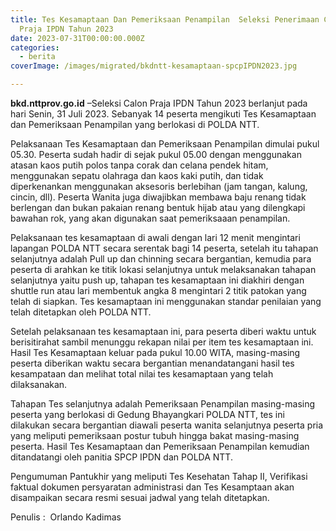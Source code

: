 ```yaml
---
title: Tes Kesamaptaan Dan Pemeriksaan Penampilan  Seleksi Penerimaan Calon
  Praja IPDN Tahun 2023
date: 2023-07-31T00:00:00.000Z
categories:
  - berita
coverImage: /images/migrated/bkdntt-kesamaptaan-spcpIPDN2023.jpg

---
```


**bkd.nttprov.go.id** –Seleksi Calon Praja IPDN Tahun 2023 berlanjut pada hari Senin, 31 Juli 2023. Sebanyak 14 peserta mengikuti Tes Kesamaptaan dan Pemeriksaan Penampilan yang berlokasi di POLDA NTT.

Pelaksanaan Tes Kesamaptaan dan Pemeriksaan Penampilan dimulai pukul 05.30. Peserta sudah hadir di sejak pukul 05.00 dengan menggunakan atasan kaos putih polos tanpa corak dan celana pendek hitam, menggunakan sepatu olahraga dan kaos kaki putih, dan tidak diperkenankan menggunakan aksesoris berlebihan (jam tangan, kalung, cincin, dll). Peserta Wanita juga diwajibkan membawa baju renang tidak berlengan dan bukan pakaian renang bentuk hijab atau yang dilengkapi bawahan rok, yang akan digunakan saat pemeriksaaan penampilan.

Pelaksanaan tes kesamaptaan di awali dengan lari 12 menit mengintari lapangan POLDA NTT secara serentak bagi 14 peserta, setelah itu tahapan selanjutnya adalah Pull up dan chinning secara bergantian, kemudia para peserta di arahkan ke titik lokasi selanjutnya untuk melaksanakan tahapan selanjutnya yaitu push up, tahapan tes kesamaptaan ini diakhiri dengan shuttle run atau lari membentuk angka 8 mengintari 2 titik patokan yang telah di siapkan. Tes kesamaptaan ini menggunakan standar penilaian yang telah ditetapkan oleh POLDA NTT.

Setelah pelaksanaan tes kesamaptaan ini, para peserta diberi waktu untuk berisitirahat sambil menunggu rekapan nilai per item tes kesamaptaan ini. Hasil Tes Kesamaptaan keluar pada pukul 10.00 WITA, masing-masing peserta diberikan waktu secara bergantian menandatangani hasil tes kesampataan dan melihat total nilai tes kesamaptaan yang telah dilaksanakan.

Tahapan Tes selanjutnya adalah Pemeriksaan Penampilan masing-masing peserta yang berlokasi di Gedung Bhayangkari POLDA NTT, tes ini dilakukan secara bergantian diawali peserta wanita selanjutnya peserta pria yang meliputi pemeriksaan postur tubuh hingga bakat masing-masing peserta. Hasil Tes Kesamaptaan dan Pemeriksaan Penampilan kemudian ditandatangi oleh panitia SPCP IPDN dan POLDA NTT.

Pengumuman Pantukhir yang meliputi Tes Kesehatan Tahap II, Verifikasi faktual dokumen persyaratan administrasi dan Tes Kesamptaan akan disampaikan secara resmi sesuai jadwal yang telah ditetapkan.

Penulis :  Orlando Kadimas
